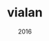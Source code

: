 ---
link: 'https://sm-ll.bandcamp.com/album/default-0007'
title: vialan
artist: vialan
format: default
cat_prefix: def
number: '0007'
edition: digital
limited: unlimited
date: "2016"
---